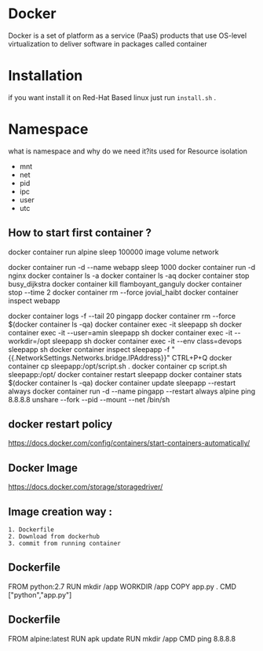 # Docker
Docker is a set of platform as a service (PaaS) products that use OS-level virtualization to deliver software in packages called container



# Installation
if you want install it on Red-Hat Based linux just run <code>install.sh</code> .


# Namespace 
what is namespace and why do we need it?its used for Resource isolation

<ul>
<li>mnt</li>
<li>net</li>
<li>pid</li>
<li>ipc</li>
<li>user</li>
<li>utc</li>
</ul>

How to start first container ?
---------------------------------

docker container run alpine sleep 100000
       image 
       volume
       network

docker container run -d --name webapp sleep 1000
docker container run -d nginx 
docker container ls -a
docker container ls -aq
docker container stop busy_dijkstra
docker container kill flamboyant_ganguly
docker container stop --time 2
docker container rm --force jovial_haibt
docker container inspect webapp



docker container logs -f --tail 20 pingapp
docker container rm --force $(docker container ls -qa)
docker container exec -it sleepapp sh
docker container exec -it --user=amin sleepapp sh
docker container exec -it --workdir=/opt sleepapp sh
docker container exec -it --env class=devops sleepapp sh
docker container inspect sleepapp  -f "{{.NetworkSettings.Networks.bridge.IPAddress}}"
CTRL+P+Q
docker container cp sleepapp:/opt/script.sh .
docker container cp script.sh sleepapp:/opt/
docker container restart sleepapp
docker container stats $(docker container ls -qa)
docker container update sleepapp --restart always
docker container run -d --name pingapp --restart always alpine ping 8.8.8.8
unshare --fork  --pid --mount  --net /bin/sh



docker restart policy
----------------------
https://docs.docker.com/config/containers/start-containers-automatically/




Docker Image
---------------
https://docs.docker.com/storage/storagedriver/




Image creation way : 
--------------------

	1. Dockerfile
	2. Download from dockerhub
	3. commit from running container



Dockerfile
----------
FROM python:2.7
RUN mkdir /app
WORKDIR /app
COPY app.py .
CMD ["python","app.py"]


Dockerfile
------------
FROM alpine:latest
RUN apk update
RUN mkdir /app
CMD ping 8.8.8.8

